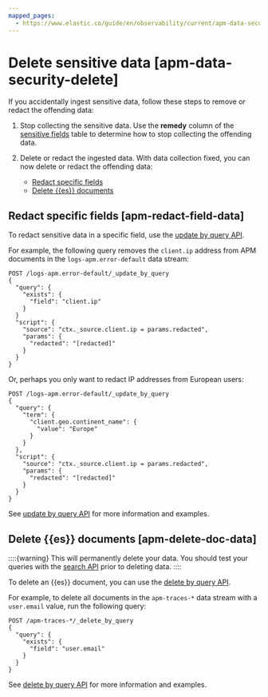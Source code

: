 ```yaml
---
mapped_pages:
  - https://www.elastic.co/guide/en/observability/current/apm-data-security-delete.html
---
```


# Delete sensitive data [apm-data-security-delete]

If you accidentally ingest sensitive data, follow these steps to remove or redact the offending data:

1. Stop collecting the sensitive data. Use the **remedy** column of the [sensitive fields](application-data-security.md#apm-sensitive-fields) table to determine how to stop collecting the offending data.
2. Delete or redact the ingested data. With data collection fixed, you can now delete or redact the offending data:

    * [Redact specific fields](#apm-redact-field-data)
    * [Delete {{es}} documents](#apm-delete-doc-data)



## Redact specific fields [apm-redact-field-data] 

To redact sensitive data in a specific field, use the [update by query API](https://www.elastic.co/guide/en/elasticsearch/reference/current/docs-update-by-query.html).

For example, the following query removes the `client.ip` address from APM documents in the `logs-apm.error-default` data stream:

```console
POST /logs-apm.error-default/_update_by_query
{
  "query": {
    "exists": {
      "field": "client.ip"
    }
  }
  "script": {
    "source": "ctx._source.client.ip = params.redacted",
    "params": {
      "redacted": "[redacted]"
    }
  }
}
```

Or, perhaps you only want to redact IP addresses from European users:

```console
POST /logs-apm.error-default/_update_by_query
{
  "query": {
    "term": {
      "client.geo.continent_name": {
        "value": "Europe"
      }
    }
  },
  "script": {
    "source": "ctx._source.client.ip = params.redacted",
    "params": {
      "redacted": "[redacted]"
    }
  }
}
```

See [update by query API](https://www.elastic.co/guide/en/elasticsearch/reference/current/docs-update-by-query.html) for more information and examples.


## Delete {{es}} documents [apm-delete-doc-data] 

::::{warning} 
This will permanently delete your data. You should test your queries with the [search API](https://www.elastic.co/guide/en/elasticsearch/reference/current/search-search.html) prior to deleting data.
::::


To delete an {{es}} document, you can use the [delete by query API](https://www.elastic.co/guide/en/elasticsearch/reference/current/docs-delete-by-query.html).

For example, to delete all documents in the `apm-traces-*` data stream with a `user.email` value, run the following query:

```console
POST /apm-traces-*/_delete_by_query
{
  "query": {
    "exists": {
      "field": "user.email"
    }
  }
}
```

See [delete by query API](https://www.elastic.co/guide/en/elasticsearch/reference/current/docs-delete-by-query.html) for more information and examples.


